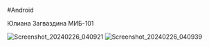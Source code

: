 #Android

Юлиана Загваздина МИБ-101
 
![Screenshot_20240226_040921](https://github.com/javanka2004/Android/assets/153029815/4a085f6e-4111-473b-a426-be0c46bccaf4)
![Screenshot_20240226_040939](https://github.com/javanka2004/Android/assets/153029815/267c47bc-7e61-4ee6-8300-cbfcb030bb5a)
